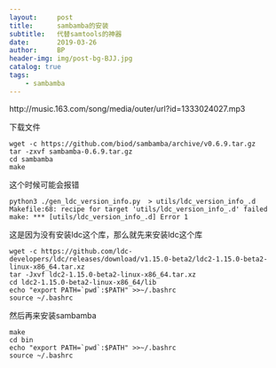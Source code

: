 ```yaml
---
layout:     post
title:      sambamba的安装
subtitle:   代替samtools的神器
date:       2019-03-26
author:     BP
header-img: img/post-bg-BJJ.jpg
catalog: true
tags:
    - sambamba
---
```

<p>http://music.163.com/song/media/outer/url?id=1333024027.mp3</p>

下载文件
```
wget -c https://github.com/biod/sambamba/archive/v0.6.9.tar.gz
tar -zxvf sambamba-0.6.9.tar.gz
cd sambamba
make
```
这个时候可能会报错
```
python3 ./gen_ldc_version_info.py  > utils/ldc_version_info_.d
Makefile:68: recipe for target 'utils/ldc_version_info_.d' failed
make: *** [utils/ldc_version_info_.d] Error 1
```
这是因为没有安装ldc这个库，那么就先来安装ldc这个库
```
wget -c https://github.com/ldc-developers/ldc/releases/download/v1.15.0-beta2/ldc2-1.15.0-beta2-linux-x86_64.tar.xz
tar -Jxvf ldc2-1.15.0-beta2-linux-x86_64.tar.xz
cd ldc2-1.15.0-beta2-linux-x86_64/lib
echo "export PATH=`pwd`:$PATH" >>~/.bashrc
source ~/.bashrc
```
然后再来安装sambamba
```
make
cd bin
echo "export PATH=`pwd`:$PATH" >>~/.bashrc
source ~/.bashrc
```
